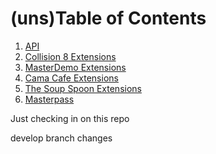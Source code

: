 # (uns)Table of Contents

1. <a href="https://platform.eunoia.asia/docs/">API</a>
2. <a href="https://platform.eunoia.asia/docs/collision8.jsp">Collision 8 Extensions</a>
3. <a href="https://platform.eunoia.asia/docs/masterdemo.jsp">MasterDemo Extensions</a>
4. <a href="https://platform.eunoia.asia/docs/cama-cafe.jsp">Cama Cafe Extensions</a>
5. <a href="https://platform.eunoia.asia/docs/the-soup-spoon.jsp">The Soup Spoon Extensions</a>
6. <a href="https://platform.eunoia.asia/docs/masterpass.jsp">Masterpass</a>

Just checking in on this repo

develop branch changes

